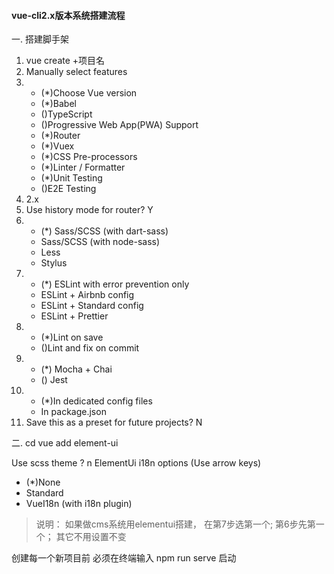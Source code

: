#### vue-cli2.x版本系统搭建流程
一. 搭建脚手架
1. vue create +项目名
2. Manually select features
3. - (*)Choose Vue version
   - (*)Babel
   - ()TypeScript
   - ()Progressive Web App(PWA) Support
   - (*)Router
   - (*)Vuex
   - (*)CSS Pre-processors
   - (*)Linter / Formatter
   - (*)Unit Testing
   - ()E2E Testing
4. 2.x
5. Use history mode for router?  Y
6. - (*) Sass/SCSS (with dart-sass)
   - Sass/SCSS (with node-sass)
   - Less
   - Stylus
7. - (*) ESLint with error prevention only
   - ESLint + Airbnb config
   - ESLint + Standard config
   - ESLint + Prettier
8. - (*)Lint on save
   - ()Lint and fix on commit
9. - (*) Mocha + Chai
   - () Jest
10. - (*)In dedicated config files
    - In package.json
11. Save this as a preset for future projects? N

二. cd <project-name>
vue add element-ui

Use scss theme ? n
ElementUi i18n options (Use arrow keys)

- (*)None
- Standard
- VueI18n (with i18n plugin)

> 说明： 如果做cms系统用elementui搭建， 在第7步选第一个;
> 第6步先第一个；
> 其它不用设置不变

创建每一个新项目前 必须在终端输入 npm run serve 启动